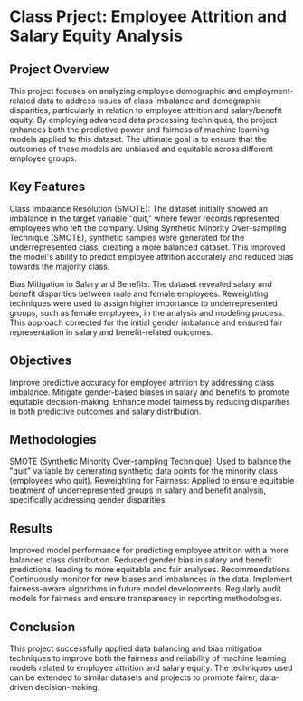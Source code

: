 # Class Prject: Employee Attrition and Salary Equity Analysis

## Project Overview

This project focuses on analyzing employee demographic and employment-related data to address issues of class imbalance and demographic disparities, particularly in relation to employee attrition and salary/benefit equity. By employing advanced data processing techniques, the project enhances both the predictive power and fairness of machine learning models applied to this dataset. The ultimate goal is to ensure that the outcomes of these models are unbiased and equitable across different employee groups.

## Key Features
Class Imbalance Resolution (SMOTE): The dataset initially showed an imbalance in the target variable "quit," where fewer records represented employees who left the company. Using Synthetic Minority Over-sampling Technique (SMOTE), synthetic samples were generated for the underrepresented class, creating a more balanced dataset. This improved the model's ability to predict employee attrition accurately and reduced bias towards the majority class.

Bias Mitigation in Salary and Benefits: The dataset revealed salary and benefit disparities between male and female employees. Reweighting techniques were used to assign higher importance to underrepresented groups, such as female employees, in the analysis and modeling process. This approach corrected for the initial gender imbalance and ensured fair representation in salary and benefit-related outcomes.

## Objectives
Improve predictive accuracy for employee attrition by addressing class imbalance.
Mitigate gender-based biases in salary and benefits to promote equitable decision-making.
Enhance model fairness by reducing disparities in both predictive outcomes and salary distribution.

## Methodologies
SMOTE (Synthetic Minority Over-sampling Technique): Used to balance the "quit" variable by generating synthetic data points for the minority class (employees who quit).
Reweighting for Fairness: Applied to ensure equitable treatment of underrepresented groups in salary and benefit analysis, specifically addressing gender disparities.

## Results
Improved model performance for predicting employee attrition with a more balanced class distribution.
Reduced gender bias in salary and benefit predictions, leading to more equitable and fair analyses.
Recommendations
Continuously monitor for new biases and imbalances in the data.
Implement fairness-aware algorithms in future model developments.
Regularly audit models for fairness and ensure transparency in reporting methodologies.

## Conclusion
This project successfully applied data balancing and bias mitigation techniques to improve both the fairness and reliability of machine learning models related to employee attrition and salary equity. The techniques used can be extended to similar datasets and projects to promote fairer, data-driven decision-making.
